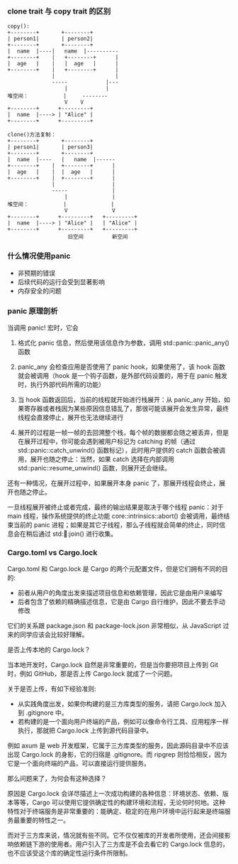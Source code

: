 ### clone trait 与 copy trait 的区别 

```
copy():
+--------+       +--------+
| person1|       | person2|
+--------+       +--------+
|  name  |----|   name  |----------
+--------+    |   +--------+      |
|  age   |    |   |  age   |      |
+--------+    |   +--------+      |
              |                   |
              -----            |---
                  |            | 
堆空间：           |     --------
                  V    V
+--------+      +---------+  
|  name  |----> | "Alice" | 
+--------+      +---------+  

clone()方法复制：
+--------+       +--------+
| person1|       | person3|
+--------+       +--------+
|  name  |----   |   name  |------
+--------+    |  +--------+      |
|  age   |    |  |  age   |      |
+--------+    |  +--------+      |
              |                  |
              -----              |
                  |              | 
堆空间：           |              |     
                  V              V
+--------+      +---------+   +---------+  
|  name  |----> | "Alice" |   | "Alice" | 
+--------+      +---------+   +---------+  
                   旧空间         新空间
```

### 什么情况使用panic

+ 非预期的错误
+ 后续代码的运行会受到显著影响
+ 内存安全的问题

### panic 原理剖析

当调用 panic! 宏时，它会

1. 格式化 panic 信息，然后使用该信息作为参数，调用 std::panic::panic_any() 函数

2. panic_any 会检查应用是否使用了 panic hook，如果使用了，该 hook 函数就会被调用（hook 是一个钩子函数，是外部代码设置的，用于在 panic 触发时，执行外部代码所需的功能）

3. 当 hook 函数返回后，当前的线程就开始进行栈展开：从 panic_any 开始，如果寄存器或者栈因为某些原因信息错乱了，那很可能该展开会发生异常，最终线程会直接停止，展开也无法继续进行

4. 展开的过程是一帧一帧的去回溯整个栈，每个帧的数据都会随之被丢弃，但是在展开过程中，你可能会遇到被用户标记为 catching 的帧（通过 std::panic::catch_unwind() 函数标记），此时用户提供的 catch 函数会被调用，展开也随之停止：当然，如果 catch 选择在内部调用 std::panic::resume_unwind() 函数，则展开还会继续。

还有一种情况，在展开过程中，如果展开本身 panic 了，那展开线程会终止，展开也随之停止。

一旦线程展开被终止或者完成，最终的输出结果是取决于哪个线程 panic：对于 main 线程，操作系统提供的终止功能 core::intrinsics::abort() 会被调用，最终结束当前的 panic 进程；如果是其它子线程，那么子线程就会简单的终止，同时信息会在稍后通过 std::thread::join() 进行收集。

### Cargo.toml vs Cargo.lock

Cargo.toml 和 Cargo.lock 是 Cargo 的两个元配置文件，但是它们拥有不同的目的:

+ 前者从用户的角度出发来描述项目信息和依赖管理，因此它是由用户来编写
+ 后者包含了依赖的精确描述信息，它是由 Cargo 自行维护，因此不要去手动修改

它们的关系跟 package.json 和 package-lock.json 非常相似，从 JavaScript 过来的同学应该会比较好理解。

是否上传本地的 Cargo.lock？

当本地开发时，Cargo.lock 自然是非常重要的，但是当你要把项目上传到 Git 时，例如 GitHub，那是否上传 Cargo.lock 就成了一个问题。

关于是否上传，有如下经验准则:

+ 从实践角度出发，如果你构建的是三方库类型的服务，请把 Cargo.lock 加入到 .gitignore 中。
+ 若构建的是一个面向用户终端的产品，例如可以像命令行工具、应用程序一样执行，那就把 Cargo.lock 上传到源代码目录中。

例如 axum 是 web 开发框架，它属于三方库类型的服务，因此源码目录中不应该出现 Cargo.lock 的身影，它的归宿是 .gitignore。而 ripgrep 则恰恰相反，因为它是一个面向终端的产品，可以直接运行提供服务。

那么问题来了，为何会有这种选择？

原因是 Cargo.lock 会详尽描述上一次成功构建的各种信息：环境状态、依赖、版本等等，Cargo 可以使用它提供确定性的构建环境和流程，无论何时何地。这种特性对于终端服务是非常重要的：能确定、稳定的在用户环境中运行起来是终端服务最重要的特性之一。

而对于三方库来说，情况就有些不同。它不仅仅被库的开发者所使用，还会间接影响依赖链下游的使用者。用户引入了三方库是不会去看它的 Cargo.lock 信息的，也不应该受这个库的确定性运行条件所限制。
